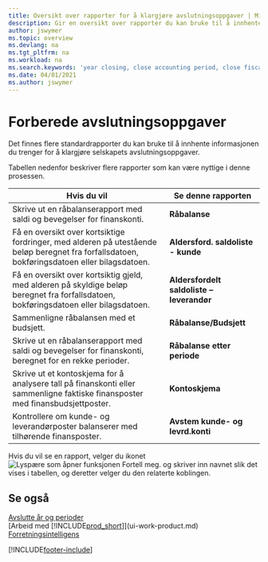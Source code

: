 ```yaml
---
title: Oversikt over rapporter for å klargjøre avslutningsoppgaver | Microsoft-dokumentasjon
description: Gir en oversikt over rapporter du kan bruke til å innhente informasjonen for å klargjøre selskapets avslutningsoppgaver når regnskapsåret er over.
author: jswymer
ms.topic: overview
ms.devlang: na
ms.tgt_pltfrm: na
ms.workload: na
ms.search.keywords: 'year closing, close accounting period, close fiscal year, aging, creditor payments, vendor payments, assets, liabilities, equity, analysis, reporting, financial report, business intelligence, BI, Power Bi, KPI'
ms.date: 04/01/2021
ms.author: jswymer
---
```

# Forberede avslutningsoppgaver
Det finnes flere standardrapporter du kan bruke til å innhente informasjonen du trenger for å klargjøre selskapets avslutningsoppgaver.

Tabellen nedenfor beskriver flere rapporter som kan være nyttige i denne prosessen.  

| Hvis du vil | Se denne rapporten |
| --- | --- |
| Skrive ut en råbalanserapport med saldi og bevegelser for finanskonti. |**Råbalanse** |
| Få en oversikt over kortsiktige fordringer, med alderen på utestående beløp beregnet fra forfallsdatoen, bokføringsdatoen eller bilagsdatoen. |**Aldersford. saldoliste - kunde** |
| Få en oversikt over kortsiktig gjeld, med alderen på skyldige beløp beregnet fra forfallsdatoen, bokføringsdatoen eller bilagsdatoen. |**Aldersfordelt saldoliste – leverandør** |
| Sammenligne råbalansen med et budsjett. |**Råbalanse/Budsjett** |
| Skrive ut en råbalanserapport med saldi og bevegelser for finanskonti, beregnet for en rekke perioder. |**Råbalanse etter periode** |
| Skrive ut et kontoskjema for å analysere tall på finanskonti eller sammenligne faktiske finansposter med finansbudsjettposter. |**Kontoskjema** |
| Kontrollere om kunde- og leverandørposter balanserer med tilhørende finansposter. |**Avstem kunde- og levrd.konti** |

Hvis du vil se en rapport, velger du ikonet ![Lyspære som åpner funksjonen Fortell meg.](media/ui-search/search_small.png "Fortell hva du vil gjøre") og skriver inn navnet slik det vises i tabellen, og deretter velger du den relaterte koblingen.

## Se også
[Avslutte år og perioder](year-close-years-periods.md)  
[Arbeid med [!INCLUDE[prod_short](includes/prod_short.md)]](ui-work-product.md)  
[Forretningsintelligens](bi.md)


[!INCLUDE[footer-include](includes/footer-banner.md)]